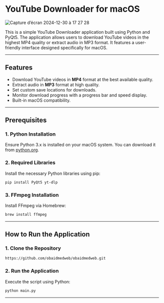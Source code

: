 

# YouTube Downloader for macOS
![Capture d’écran 2024-12-30 à 17 27 28](https://github.com/user-attachments/assets/3ec80b1f-3340-4d4e-9ab7-4acf74c38f32)


This is a simple YouTube Downloader application built using Python and PyQt5. The application allows users to download YouTube videos in the highest MP4 quality or extract audio in MP3 format. It features a user-friendly interface designed specifically for macOS.

---

## Features

- Download YouTube videos in **MP4** format at the best available quality.
- Extract audio in **MP3** format at high quality.
- Set custom save locations for downloads.
- Monitor download progress with a progress bar and speed display.
- Built-in macOS compatibility.

---

## Prerequisites

### 1. Python Installation
Ensure Python 3.x is installed on your macOS system. You can download it from [python.org](https://www.python.org/downloads/).

### 2. Required Libraries
Install the necessary Python libraries using pip:
```bash
pip install PyQt5 yt-dlp
```

### 3. FFmpeg Installation
Install FFmpeg via Homebrew:
```bash
brew install ffmpeg
```

---

## How to Run the Application

### 1. Clone the Repository
```bash
https://github.com/obaidmedweb/obaidmedweb.git

```

### 2. Run the Application
Execute the script using Python:
```bash
python main.py
```

---
